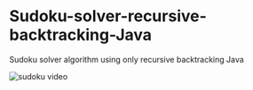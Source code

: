# Sudoku-solver-recursive-backtracking-Java
Sudoku solver algorithm using only recursive backtracking Java







![sudoku video](https://user-images.githubusercontent.com/79228732/155621943-87af42d3-64d2-4f7c-a152-413913c0b254.gif)
